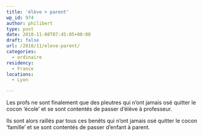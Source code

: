 ```yaml
---
title: 'élève > parent'
wp_id: 974
author: philibert
type: post
date: 2010-11-08T07:45:05+00:00
draft: false
url: /2010/11/eleve-parent/
categories:
  - ordinaire
residency:
  - France
locations:
  - Lyon

---
```

Les profs ne sont finalement que des pleutres qui n&rsquo;ont jamais osé quitter le cocon &lsquo;école&rsquo; et se sont contentés de passer d&rsquo;élève à professeur. 

Ils sont alors raillés par tous ces benêts qui n&rsquo;ont jamais osé quitter le cocon &lsquo;famille&rsquo; et se sont contentés de passer d&rsquo;enfant à parent.